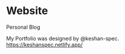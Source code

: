 # Website
Personal Blog

My Portfolio was designed by @keshan-spec. 
https://keshanspec.netlify.app/
